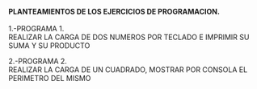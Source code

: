 <B>PLANTEAMIENTOS DE LOS EJERCICIOS DE PROGRAMACION.</B> <BR><BR>
1.-PROGRAMA 1.<br>
REALIZAR LA CARGA DE DOS NUMEROS POR TECLADO E IMPRIMIR SU SUMA Y SU PRODUCTO

2.-PROGRAMA 2.<br>
REALIZAR LA CARGA DE UN CUADRADO, MOSTRAR POR CONSOLA EL PERIMETRO DEL MISMO
